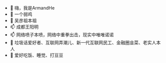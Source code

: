 - 👋 嗨，我是ArmandHe
- 👀 一个弱鸡
- 💞️ 吴彦祖本祖
- 📫 成都王阳明
- 📫 网络喷子本喷，网络中重拳出击，现实中唯唯诺诺
- 👋 垃圾话爱好者、互联网弄潮儿、新一代互联网民工、金融圈韭菜、老实人本人
- 🌱 爱好吃饭、睡觉、打豆豆
<!---
ArmandHe-China/ArmandHe-China is a ✨ special ✨ repository because its `README.md` (this file) appears on your GitHub profile.
You can click the Preview link to take a look at your changes.
--->
